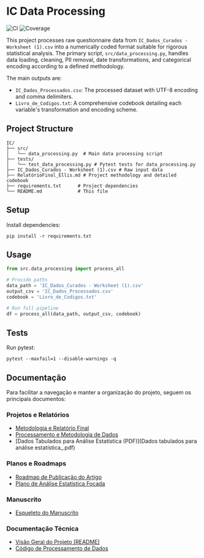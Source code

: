 # IC Data Processing

![CI](https://github.com/wollisellis/IC/actions/workflows/ci.yml/badge.svg)
![Coverage](https://img.shields.io/badge/coverage-80%25-brightgreen)

This project processes raw questionnaire data from `IC_Dados_Curados - Worksheet (1).csv` into a numerically coded format suitable for rigorous statistical analysis. The primary script, `src/data_processing.py`, handles data loading, cleaning, PII removal, date transformations, and categorical encoding according to a defined methodology.

The main outputs are:
- `IC_Dados_Processados.csv`: The processed dataset with UTF-8 encoding and comma delimiters.
- `Livro_de_Codigos.txt`: A comprehensive codebook detailing each variable's transformation and encoding scheme.

## Project Structure

```
IC/
├── src/
│   └── data_processing.py  # Main data processing script
├── tests/
│   └── test_data_processing.py # Pytest tests for data_processing.py
├── IC_Dados_Curados - Worksheet (1).csv # Raw input data
├── RelatórioFinal_Éllis.md # Project methodology and detailed codebook
├── requirements.txt      # Project dependencies
└── README.md             # This file
```

## Setup

Install dependencies:
```
pip install -r requirements.txt
```

## Usage

```python
from src.data_processing import process_all

# Provide paths
data_path = 'IC_Dados_Curados - Worksheet (1).csv'
output_csv = 'IC_Dados_Processados.csv'
codebook = 'Livro_de_Codigos.txt'

# Run full pipeline
df = process_all(data_path, output_csv, codebook)
```

## Tests

Run pytest:
```
pytest --maxfail=1 --disable-warnings -q
```

## Documentação

Para facilitar a navegação e manter a organização do projeto, seguem os principais documentos:

### Projetos e Relatórios
- [Metodologia e Relatório Final](docs/RelatórioFinal_Éllis.md)
- [Processamento e Metodologia de Dados](docs/Processamento%20CSV%20para%20Análise%20Estatística_.md)
- [Dados Tabulados para Análise Estatística (PDF)](Dados tabulados para análise estatística_.pdf)

### Planos e Roadmaps
- [Roadmap de Publicação do Artigo](docs/ROADMAP_ARTIGO.md)
- [Plano de Análise Estatística Focada](docs/PLANO_ANALISE_EFICIENCIA.md)

### Manuscrito
- [Esqueleto do Manuscrito](docs/Publicacao_Tese.md)

### Documentação Técnica
- [Visão Geral do Projeto (README)](README.md)
- [Código de Processamento de Dados](src/data_processing.py) 